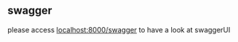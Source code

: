 ## swagger 

please access [localhost:8000/swagger](http://localhost:8000/swagger) to have a look at swaggerUI
